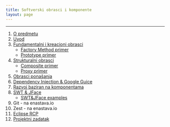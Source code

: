 ```yaml
---
title: Softverski obrasci i komponente
layout: page
---
```


---


1. [O predmetu](sok/1-upoznavanje.html)
1. [Uvod](sok/2-uvod.html)
1. [Fundamentalni i kreacioni obrasci](sok/3-fundamentalni-i-kreacioni-obrasci.html)
    - [Factory Method primer](sok/primeri/creational.factorymethod.zip)
    - [Prototype primer](sok/primeri/creational.prototype.zip)
1. [Strukturalni obrasci](sok/4-strukturalni-obrasci.html)
    - [Composite primer](sok/primeri/structural.composite.zip)
    - [Proxy primer](sok/primeri/structural.proxy.zip)
1. [Obrasci ponašanja](sok/obrasci-ponasanja.html)
1. [Dependency Injection & Google Guice](tech/DependencyInjection.html)
1. [Razvoj baziran na komponentama](sok/7-razvoj-baziran-na-komponentama.html)
1. [SWT & JFace](tech/SWT-JFace.html)
   - [SWT&JFace examples](tech/SWT-JFace/STW-JFace-examples.tar.gz)
1. Git - na enastava.io
1. Zest - na enastava.io
1. [Eclipse RCP](tech/EclipseRCP.html)
1. [Projektni zadatak](sok/projektni-zadatak.html)

